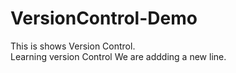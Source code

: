 # VersionControl-Demo
This is shows Version Control.
<br>
Learning version Control
We are addding a new line.